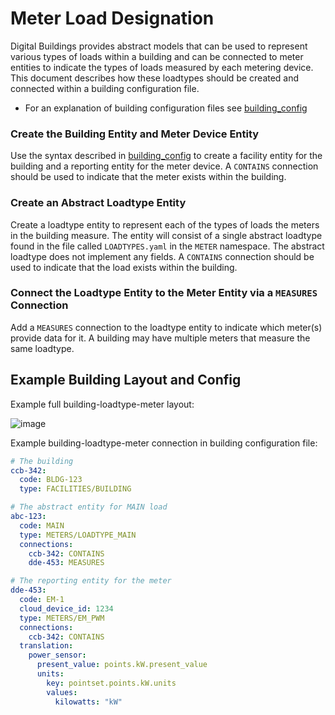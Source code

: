 # Meter Load Designation

Digital Buildings provides abstract models that can be used to represent various types of loads within a building and can be connected to meter entities to indicate the types of loads measured by each metering device. This document describes how these loadtypes should be created and connected within a building configuration file.

*   For an explanation of building configuration files see [building_config](building_config.md)

### Create the Building Entity and Meter Device Entity

Use the syntax described in [building_config](building_config.md) to create a facility entity for the building and a reporting entity for the meter device. A `CONTAINS` connection should be used to indicate that the meter exists within the building.

### Create an Abstract Loadtype Entity

Create a loadtype entity to represent each of the types of loads the meters in the building measure. The entity will consist of a single abstract loadtype found in the file called `LOADTYPES.yaml` in the `METER` namespace. The abstract loadtype does not implement any fields. A `CONTAINS` connection should be used to indicate that the load exists within the building.

### Connect the Loadtype Entity to the Meter Entity via a `MEASURES` Connection

Add a `MEASURES` connection to the loadtype entity to indicate which meter(s) provide data for it. A building may have multiple meters that measure the same loadtype.

## Example Building Layout and Config

Example full building-loadtype-meter layout:

![image](https://github.com/shambergoldstein/digitalbuildings/assets/124837286/427e4c03-c132-468c-94e7-20486117643a)

Example building-loadtype-meter connection in building configuration file:
``` yaml
# The building
ccb-342:
  code: BLDG-123
  type: FACILITIES/BUILDING

# The abstract entity for MAIN load
abc-123:
  code: MAIN
  type: METERS/LOADTYPE_MAIN
  connections:
    ccb-342: CONTAINS
    dde-453: MEASURES

# The reporting entity for the meter
dde-453:
  code: EM-1
  cloud_device_id: 1234
  type: METERS/EM_PWM
  connections:
    ccb-342: CONTAINS
  translation:
    power_sensor:
      present_value: points.kW.present_value
      units:
        key: pointset.points.kW.units
        values:
          kilowatts: "kW"
```
